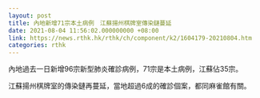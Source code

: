```yaml
---
layout: post
title: 內地新增71宗本土病例　江蘇揚州棋牌室傳染鏈蔓延
date: 2021-08-04 11:56:02.000000000 +08:00
link: https://news.rthk.hk/rthk/ch/component/k2/1604179-20210804.htm
categories: rthk
---
```


內地過去一日新增96宗新型肺炎確診病例，71宗是本土病例，江蘇佔35宗。

江蘇揚州棋牌室的傳染鏈再蔓延，當地超過6成的確診個案，都同麻雀館有關。

